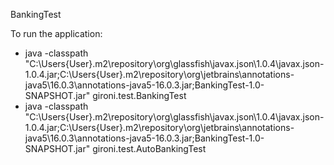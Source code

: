 BankingTest

To run the application:
* java -classpath "C:\Users\{User}\.m2\repository\org\glassfish\javax.json\1.0.4\javax.json-1.0.4.jar;C:\Users\{User}\.m2\repository\org\jetbrains\annotations-java5\16.0.3\annotations-java5-16.0.3.jar;BankingTest-1.0-SNAPSHOT.jar" gironi.test.BankingTest
* java -classpath "C:\Users\{User}\.m2\repository\org\glassfish\javax.json\1.0.4\javax.json-1.0.4.jar;C:\Users\{User}\.m2\repository\org\jetbrains\annotations-java5\16.0.3\annotations-java5-16.0.3.jar;BankingTest-1.0-SNAPSHOT.jar" gironi.test.AutoBankingTest
